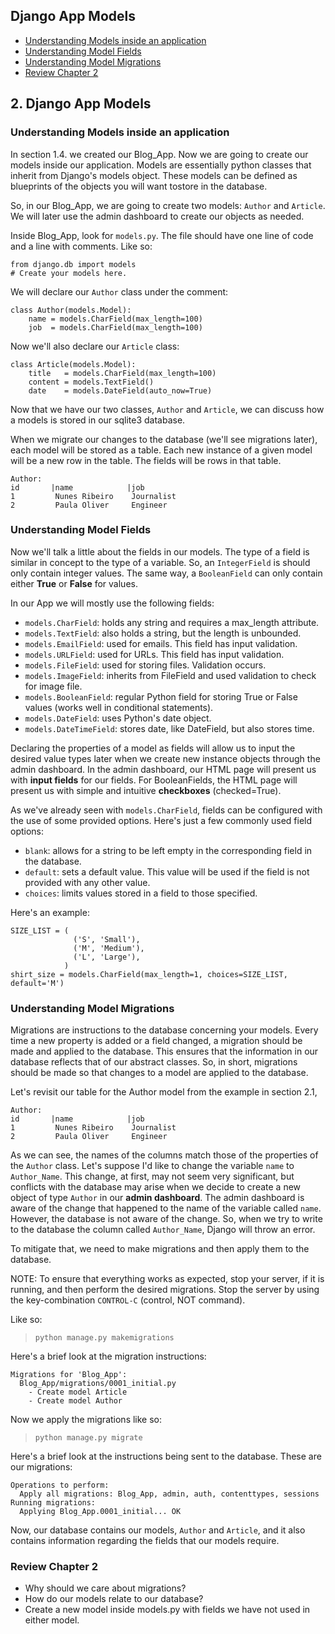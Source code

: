 ## Django App Models
- [Understanding Models inside an application](#understanding-models-inside-an-application)
- [Understanding Model Fields](#Understanding-model-fields)
- [Understanding Model Migrations](#understanding-model-migrations)
- [Review Chapter 2](#review-chapter-2)




## 2. Django App Models
### Understanding Models inside an application
In section 1.4. we created our Blog_App. Now we are going to create our models inside our application. Models are essentially python classes that inherit from Django's models object. These models can be defined as blueprints of the objects you will want tostore in the database.

So, in our Blog_App, we are going to create two models: `Author` and `Article`. We will later use the admin dashboard to create our objects as needed.

Inside Blog_App, look for `models.py`. The file should have one line of code and a line with comments. Like so:

```
from django.db import models
# Create your models here.
```

We will declare our `Author` class under the comment:

```
class Author(models.Model):
    name = models.CharField(max_length=100)
    job  = models.CharField(max_length=100)
```

Now we'll also declare our `Article` class:

```
class Article(models.Model):
    title   = models.CharField(max_length=100)
    content = models.TextField()
    date    = models.DateField(auto_now=True)
```

Now that we have our two classes, `Author` and `Article`, we can discuss how a models is stored in our sqlite3 database.

When we migrate our changes to the database (we'll see migrations later), each model will be stored as a table. Each new instance of a given model will be a new row in the table. The fields will be rows in that table.

```
Author:
id       |name            |job
1         Nunes Ribeiro    Journalist
2         Paula Oliver     Engineer
```

### Understanding Model Fields
Now we'll talk a little about the fields in our models. The type of a field is similar in concept to the type of a variable. So, an `IntegerField` is should only contain integer values. The same way, a `BooleanField` can only contain either **True** or **False** for values.

In our App we will mostly use the following fields:
- `models.CharField`: holds any string and requires a max_length attribute.
- `models.TextField`: also holds a string, but the length is unbounded.
- `models.EmailField`: used for emails. This field has input validation.
- `models.URLField`: used for URLs. This field has input validation.
- `models.FileField`: used for storing files. Validation occurs.
- `models.ImageField`: inherits from FileField and used validation to check for image file.
- `models.BooleanField`: regular Python field for storing True or False values (works well in conditional statements).
- `models.DateField`: uses Python's date object.
- `models.DateTimeField`: stores date, like DateField, but also stores time.

Declaring the properties of a model as fields will allow us to input the desired value types later when we create new instance objects through the admin dashboard. In the admin dashboard, our HTML page will present us with **input fields** for our fields. For BooleanFields, the HTML page will present us with simple and intuitive **checkboxes** (checked=True).

As we've already seen with `models.CharField`, fields can be configured with the use of some provided options. Here's just a few commonly used field options:
- `blank`: allows for a string to be left empty in the corresponding field in the database.
- `default`: sets a default value. This value will be used if the field is not provided with any other value.
- `choices`: limits values stored in a field to those specified.

Here's an example:

```
SIZE_LIST = (
              ('S', 'Small'),
              ('M', 'Medium'),
              ('L', 'Large'),
            )
shirt_size = models.CharField(max_length=1, choices=SIZE_LIST, default='M')
```

### Understanding Model Migrations
Migrations are instructions to the database concerning your models. Every time a new property is added or a field changed, a migration should be made and applied to the database. This ensures that the information in our database reflects that of our abstract classes. So, in short, migrations should be made so that changes to a model are applied to the database.

Let's revisit our table for the Author model from the example in section 2.1,

```
Author:
id       |name            |job
1         Nunes Ribeiro    Journalist
2         Paula Oliver     Engineer
```

As we can see, the names of the columns match those of the properties of the `Author` class. Let's suppose I'd like to change the variable `name` to `Author_Name`. This change, at first, may not seem very significant, but conflicts with the database may arise when we decide to create a new object of type `Author` in our **admin dashboard**. The admin dashboard is aware of the change that happened to the name of the variable called `name`. However, the database is not aware of the change. So, when we try to write to the database the column called `Author_Name`, Django will throw an error.

To mitigate that, we need to make migrations and then apply them to the database.

NOTE: To ensure that everything works as expected, stop your server, if it is running, and then perform the desired migrations. Stop the server by using the key-combination `CONTROL-C` (control, NOT command).

Like so:

> `python manage.py makemigrations`

Here's a brief look at the migration instructions:

```
Migrations for 'Blog_App':
  Blog_App/migrations/0001_initial.py
    - Create model Article
    - Create model Author
```

Now we apply the migrations like so:

> `python manage.py migrate`

Here's a brief look at the instructions being sent to the database. These are our migrations:

```
Operations to perform:
  Apply all migrations: Blog_App, admin, auth, contenttypes, sessions
Running migrations:
  Applying Blog_App.0001_initial... OK
```

Now, our database contains our models, `Author` and `Article`, and it also contains information regarding the fields that our models require.

### Review Chapter 2
- Why should we care about migrations?
- How do our models relate to our database?
- Create a new model inside models.py with fields we have not used in either model.
